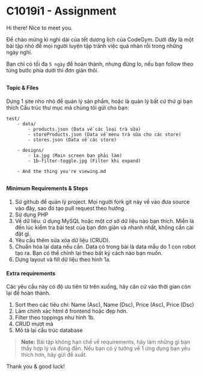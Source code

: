 # C1019i1 - Assignment 

Hi there! Nice to meet you.

Để chào mừng kì nghỉ dài của tết dương lịch của CodeGym. Dưới đây là một bài tập nhỏ để mọi người luyện tập tránh việc quá nhàn rỗi trong những ngày nghỉ.

Bạn chỉ có tối đa `5 ngày` để hoàn thành, nhưng đừng lo, nếu bạn follow  theo từng bước phía dưới thì đơn giản thôi.

##
####  Topic & Files

Dựng 1 site nho nhỏ để quản lý sản phẩm, hoặc là quản lý bất cứ thứ gì bạn thích
Cấu trúc thư mục mà chúng tôi gửi cho bạn:

```
test/
	- data/
		- products.json (Data về các loại trà sữa)
		- storeProducts.json (Data về menu trà sữa cho các store)
		- stores.json (Data về các store)

	- designs/
		- 1a.jpg (Main screen bạn phải làm)
		- 1b-filter-toggle.jpg (Filter khi expand)

	- And the thing you're viewing.md
```

##
#### Minimum Requirements & Steps

1. Sử github để quản lý project. Mọi người fork git này về vào đưa source vào đây, sao đó tạo pull request theo hướng .
2. Sử dụng PHP 
3. Về dữ liệu: ử dụng MySQL hoặc một cơ sở dữ liệu nào bạn thích. Miễn là đến lúc kiểm tra bài test của bạn đơn giản và nhanh nhất, không cần cài đặt gì.
4. Yêu cầu thêm sửa xóa  dữ liệu (CRUD).
5. Chuẩn hóa lại data nếu cần. Data có trong bài là data mẫu do 1 con robot tạo ra. Bạn có thể chỉnh lại theo bất kỳ cách nào bạn muốn.
6. Dựng layout và fill dữ liệu theo hình 1a.


#### Extra requirements

Các yêu cầu này có độ ưu tiên từ trên xuống, hãy căn cứ vào thời gian còn lại để hoàn thành.

1. Sort theo các tiêu chí: Name (Asc), Name (Dsc), Price (Asc), Price (Dsc)
2. Làm chính xác html ở frontend hoặc đẹp hơn.
3. Filter theo toppings như hình 1b.
4. CRUD mượt mà
5. Mô tả lại cấu trúc database


> **Note:**
> Bài tập  không hạn chế về requirements, hãy làm những gì bạn thấy hợp lý và đúng đắn.
> Nếu bạn có ý tưởng về 1 ứng dụng bạn yêu thích hơn, hãy gửi đề xuất.


Thank you & good luck!
